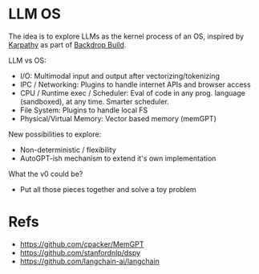 # LLM OS

The idea is to explore LLMs as the kernel process of an OS,
inspired by [Karpathy](https://x.com/karpathy/status/1707437820045062561?s=20)
as part of [Backdrop Build](https://backdropbuild.com/).

LLM vs OS:

- I/O: Multimodal input and output after vectorizing/tokenizing
- IPC / Networking: Plugins to handle internet APIs and browser access
- CPU / Runtime exec / Scheduler: Eval of code in any prog. language (sandboxed), at any time. Smarter scheduler.
- File System: Plugins to handle local FS
- Physical/Virtual Memory: Vector based memory (memGPT)

New possibilities to explore:

- Non-deterministic / flexibility
- AutoGPT-ish mechanism to extend it's own implementation

What the v0 could be?

- Put all those pieces together and solve a toy problem

# Refs

- https://github.com/cpacker/MemGPT
- https://github.com/stanfordnlp/dspy
- https://github.com/langchain-ai/langchain

